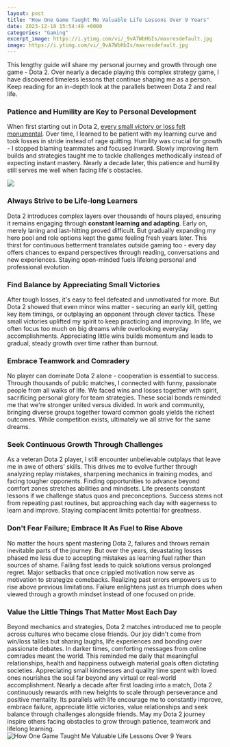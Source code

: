 ```yaml
---
layout: post
title: "How One Game Taught Me Valuable Life Lessons Over 9 Years"
date: 2023-12-18 15:54:49 +0000
categories: "Gaming"
excerpt_image: https://i.ytimg.com/vi/_9vA7WbHbIs/maxresdefault.jpg
image: https://i.ytimg.com/vi/_9vA7WbHbIs/maxresdefault.jpg
---
```


This lengthy guide will share my personal journey and growth through one game - Dota 2. Over nearly a decade playing this complex strategy game, I have discovered timeless lessons that continue shaping me as a person. Keep reading for an in-depth look at the parallels between Dota 2 and real life.
### Patience and Humility are Key to Personal Development   
When first starting out in Dota 2, [every small victory or loss felt monumental](https://store.fi.io.vn/chihuahuas-best-dog-mom-ever-retro-usa-american-flag-123-chihuahua-dog). Over time, I learned to be patient with my learning curve and took losses in stride instead of rage quitting. Humility was crucial for growth - I stopped blaming teammates and focused inward. Slowly improving item builds and strategies taught me to tackle challenges methodically instead of expecting instant mastery. Nearly a decade later, this patience and humility still serves me well when facing life's obstacles.

![](https://i.ytimg.com/vi/vJZh4wBUBUA/maxresdefault.jpg)
### Always Strive to be Life-long Learners   
Dota 2 introduces complex layers over thousands of hours played, ensuring it remains engaging through **constant learning and adapting**. Early on, merely laning and last-hitting proved difficult. But gradually expanding my hero pool and role options kept the game feeling fresh years later. This thirst for continuous betterment translates outside gaming too - every day offers chances to expand perspectives through reading, conversations and new experiences. Staying open-minded fuels lifelong personal and professional evolution. 
### Find Balance by Appreciating Small Victories  
After tough losses, it's easy to feel defeated and unmotivated for more. But Dota 2 showed that even minor wins matter - securing an early kill, getting key item timings, or outplaying an opponent through clever tactics. These small victories uplifted my spirit to keep practicing and improving. In life, we often focus too much on big dreams while overlooking everyday accomplishments. Appreciating little wins builds momentum and leads to gradual, steady growth over time rather than burnout.
### Embrace Teamwork and Comradery
No player can dominate Dota 2 alone - cooperation is essential to success. Through thousands of public matches, I connected with funny, passionate people from all walks of life. We faced wins and losses together with spirit, sacrificing personal glory for team strategies. These social bonds reminded me that we're stronger united versus divided. In work and community, bringing diverse groups together toward common goals yields the richest outcomes. While competition exists, ultimately we all strive for the same dreams.
### Seek Continuous Growth Through Challenges
As a veteran Dota 2 player, I still encounter unbelievable outplays that leave me in awe of others' skills. This drives me to evolve further through analyzing replay mistakes, sharpening mechanics in training modes, and facing tougher opponents. Finding opportunities to advance beyond comfort zones stretches abilities and mindsets. Life presents constant lessons if we challenge status quos and preconceptions. Success stems not from repeating past routines, but approaching each day with eagerness to learn and improve. Staying complacent limits potential for greatness.  
### Don't Fear Failure; Embrace It As Fuel to Rise Above
No matter the hours spent mastering Dota 2, failures and throws remain inevitable parts of the journey. But over the years, devastating losses phased me less due to accepting mistakes as learning fuel rather than sources of shame. Failing fast leads to quick solutions versus prolonged regret. Major setbacks that once crippled motivation now serve as motivation to strategize comebacks. Realizing past errors empowers us to rise above previous limitations. Failure enlightens just as triumph does when viewed through a growth mindset instead of one focused on pride.
### Value the Little Things That Matter Most Each Day
Beyond mechanics and strategies, Dota 2 matches introduced me to people across cultures who became close friends. Our joy didn't come from win/loss tallies but sharing laughs, life experiences and bonding over passionate debates. In darker times, comforting messages from online comrades meant the world. This reminded me daily that meaningful relationships, health and happiness outweigh material goals often dictating societies. Appreciating small kindnesses and quality time spent with loved ones nourishes the soul far beyond any virtual or real-world accomplishment. 
Nearly a decade after first loading into a match, Dota 2 continuously rewards with new heights to scale through perseverance and positive mentality. Its parallels with life encourage me to constantly improve, embrace failure, appreciate little victories, value relationships and seek balance through challenges alongside friends. May my Dota 2 journey inspire others facing obstacles to grow through patience, teamwork and lifelong learning.
![How One Game Taught Me Valuable Life Lessons Over 9 Years](https://i.ytimg.com/vi/_9vA7WbHbIs/maxresdefault.jpg)